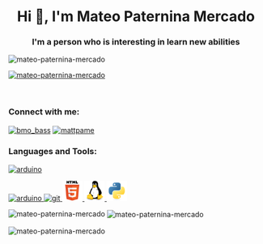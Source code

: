 <h1 align="center">Hi 👋, I'm Mateo Paternina Mercado</h1>
<h3 align="center">I'm a person who is interesting in learn new abilities </h3>
<p align="left"> <img src="https://komarev.com/ghpvc/?username=Mateo-Paternina-Mercado&label=Profile%20views&color=0e75b6&style=flat" alt="mateo-paternina-mercado" /> </p>

<p align="left"> <a href="https://github.com/ryo-ma/github-profile-trophy"><img src="https://github-profile-trophy.vercel.app/?username=mateo-paternina-mercado" alt="mateo-paternina-mercado" /></a> </p>

<p align="left"> <a href="https://twitter.com/" target="blank"><img src="https://img.shields.io/twitter/follow/?logo=twitter&style=for-the-badge" alt="" /></a> </p>

<h3 align="left">Connect with me:</h3>
<p align="left">
<a href="https://instagram.com/matt.pame.bass" target="blank"><img align="center" src="https://raw.githubusercontent.com/rahuldkjain/github-profile-readme-generator/master/src/images/icons/Social/instagram.svg" alt="bmo_bass" height="30" width="40" /></a>
<a href="https://discord.gg/mattpame" target="blank"><img align="center" src="https://raw.githubusercontent.com/rahuldkjain/github-profile-readme-generator/master/src/images/icons/Social/discord.svg" alt="mattpame" height="30" width="40" /></a>
</p>
<h3 align="left">Languages and Tools:</h3>
<p align="left"> <a href="https://www.arduino.cc/" target="_blank" rel="noreferrer"> <img src="https://cdn.worldvectorlogo.com/logos/arduino-1.svg" alt="arduino" width="40" height="40"/> </a> </p><p align="left"> <a href="https://www.lua.org/" target="_blank" rel="noreferrer"> <img src="https://www.lua.org/images/luaa.gif" alt="arduino" width="40" height="40"/> </a> <a href="https://git-scm.com/" target="_blank" rel="noreferrer"> <img src="https://www.vectorlogo.zone/logos/git-scm/git-scm-icon.svg" alt="git" width="40" height="40"/> </a> <a href="https://www.w3.org/html/" target="_blank" rel="noreferrer"> <img src="https://raw.githubusercontent.com/devicons/devicon/master/icons/html5/html5-original-wordmark.svg" alt="html5" width="40" height="40"/> </a> <a href="https://www.linux.org/" target="_blank" rel="noreferrer"> <img src="https://raw.githubusercontent.com/devicons/devicon/master/icons/linux/linux-original.svg" alt="linux" width="40" height="40"/> </a> <a href="https://www.python.org" target="_blank" rel="noreferrer"> <img src="https://raw.githubusercontent.com/devicons/devicon/master/icons/python/python-original.svg" alt="python" width="40" height="40"/> </a> </p> 

<p><img align="left" src="https://github-readme-stats.vercel.app/api/top-langs?username=mateo-paternina-mercado&show_icons=true&locale=en&layout=compact" alt="mateo-paternina-mercado" /></p>

<p>&nbsp;<img align="center" src="https://github-readme-stats.vercel.app/api?username=mateo-paternina-mercado&show_icons=true&locale=en" alt="mateo-paternina-mercado" /></p>

<p><img align="center" src="https://github-readme-streak-stats.herokuapp.com/?user=mateo-paternina-mercado&" alt="mateo-paternina-mercado" /></p>

